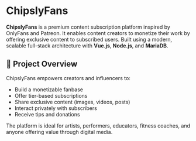 # ChipslyFans

**ChipslyFans** is a premium content subscription platform inspired by OnlyFans and Patreon. It enables content creators to monetize their work by offering exclusive content to subscribed users. Built using a modern, scalable full-stack architecture with **Vue.js**, **Node.js**, and **MariaDB**.

## 🚀 Project Overview

ChipslyFans empowers creators and influencers to:
- Build a monetizable fanbase
- Offer tier-based subscriptions
- Share exclusive content (images, videos, posts)
- Interact privately with subscribers
- Receive tips and donations

The platform is ideal for artists, performers, educators, fitness coaches, and anyone offering value through digital media.
